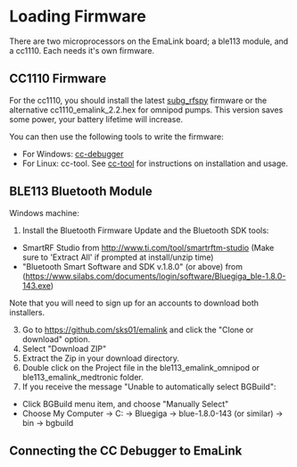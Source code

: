 # Loading Firmware

There are two microprocessors on the EmaLink board; a ble113 module, and a cc1110. Each needs it's own firmware.

## CC1110 Firmware

For the cc1110, you should install the latest [subg_rfspy](https://github.com/skupas/subg_rfspy) firmware or the alternative cc1110_emalink_2.2.hex for omnipod pumps. This version saves some power, your battery lifetime will increase.

You can then use the following tools to write the firmware:

* For Windows: [cc-debugger](http://www.ti.com/tool/cc-debugger)
* For Linux: cc-tool. See [cc-tool](https://github.com/oskarpearson/mmeowlink/wiki/Firmware-install-with-CC-Tool-%28Linux%29) for instructions on installation and usage.

## BLE113 Bluetooth Module

Windows machine:
1. Install the Bluetooth Firmware Update and the Bluetooth SDK tools:
* SmartRF Studio from http://www.ti.com/tool/smartrftm-studio (Make sure to 'Extract All' if prompted at install/unzip time)
* "Bluetooth Smart Software and SDK v.1.8.0" (or above) from (https://www.silabs.com/documents/login/software/Bluegiga_ble-1.8.0-143.exe)

Note that you will need to sign up for an accounts to download both installers.

3. Go to https://github.com/sks01/emalink and click the "Clone or download" option.
4. Select "Download ZIP"
5. Extract the Zip in your download directory.
6. Double click on the Project file in the ble113_emalink_omnipod or ble113_emalink_medtronic folder.
7. If you receive the message "Unable to automatically select BGBuild":
  - Click BGBuild menu item, and choose "Manually Select"
  - Choose My Computer -> C: -> Bluegiga -> blue-1.8.0-143 (or similar) -> bin -> bgbuild

## Connecting the CC Debugger to EmaLink

<Picture to be added>
